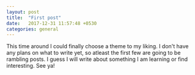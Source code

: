 ```yaml
---
layout: post
title:  "First post"
date:   2017-12-31 11:57:48 +0530
categories: general
---
```


This time around I could finally choose a theme to my liking. I don't have any plans on what to write yet, so atleast the first few are going to be rambling posts. I guess I will write about something I am learning or find interesting. See ya!
